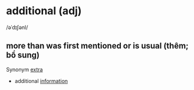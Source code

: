 # additional (adj)

/əˈdɪʃənl/

## more than was first mentioned or is usual (thêm; bổ sung)

Synonym [extra](extra-adj.md#more-than-is-usual-expected-or-than-exists-already-thêm-bổ-sung)

- additional [information](information-n.md#facts-or-details-about-somebodysomething-thông-tin)